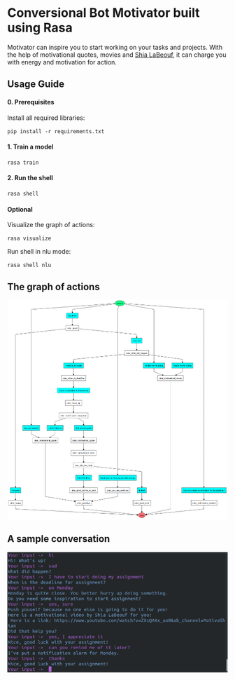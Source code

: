 # Conversional Bot Motivator built using Rasa

Motivator can inspire you to start working on your tasks and projects. With the help of motivational quotes, movies and [Shia LaBeouf](https://www.youtube.com/watch?v=ZXsQAXx_ao0&ab_channel=MotivaShian), 
it can charge you with energy and motivation for action.

## Usage Guide

#### 0. Prerequisites
Install all required libraries:
```
pip install -r requirements.txt
```

#### 1. Train a model
```
rasa train
```

#### 2. Run the shell
```
rasa shell
```

#### Optional
Visualize the graph of actions:
```
rasa visualize
```

Run shell in nlu mode:
```
rasa shell nlu
```

## The graph of actions
![](images/graph.png)

## A sample conversation
![](images/conversion.png)
